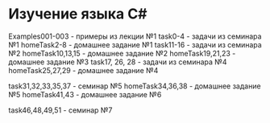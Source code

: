 # Изучение языка C#
Examples001-003 - примеры из лекции №1
task0-4 - задачи из семинара №1
homeTask2-8 - домашнее задание №1
task11-16 - задачи из семинара №2
homeTask10,13,15 - домашнее задание №2
homeTask19,21,23 - домашнее задание №3
task17, 26, 28 - задачи из семинара №4
homeTask25,27,29 - домашнее задание №4

task31,32,33,35,37 - семинар №5
homeTask34,36,38 - домашнее задание №5
homeTask41,43 - домашнее задание №6

task46,48,49,51 - семинар №7
